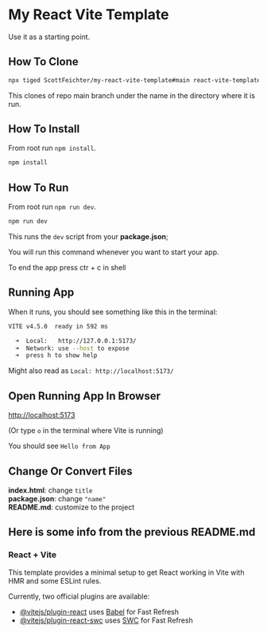 # My React Vite Template

Use it as a starting point.

## How To Clone

```sh
npx tiged ScottFeichter/my-react-vite-template#main react-vite-template
```

This clones of repo main branch under the name in the directory where it is run.

## How To Install

From root run `npm install`.

```sh
npm install
```

## How To Run

From root run `npm run dev`.

```sh
npm run dev
```

This runs the `dev` script from your __package.json__;

You will run this command whenever you want to start your app.

To end the app press ctr + c in shell

## Running App

When it runs, you should see something like this in the terminal:

```bash
VITE v4.5.0  ready in 592 ms

  ➜  Local:   http://127.0.0.1:5173/
  ➜  Network: use --host to expose
  ➜  press h to show help
```
Might also read as `Local: http://localhost:5173/`

## Open Running App In Browser

[http://localhost:5173](http://localhost:5173)

(Or type `o` in the terminal where Vite is running)

You should see `Hello from App`

## Change Or Convert Files

__index.html__:  change `title` \
__package.json__: change `"name"` \
__README.md__: customize to the project

## Here is some info from the previous README.md

### React + Vite

This template provides a minimal setup to get React working in Vite with HMR and some ESLint rules.

Currently, two official plugins are available:

- [@vitejs/plugin-react](https://github.com/vitejs/vite-plugin-react/blob/main/packages/plugin-react/README.md) uses [Babel](https://babeljs.io/) for Fast Refresh
- [@vitejs/plugin-react-swc](https://github.com/vitejs/vite-plugin-react-swc) uses [SWC](https://swc.rs/) for Fast Refresh
